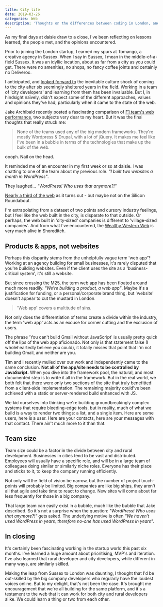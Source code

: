 ```yaml
---
title: City life
date: 2019-03-26
categories: Web
description: 'Thoughts on the differences between coding in London, and out in the sticks'
---
```


As my final days at daisie draw to a close, I've been reflecting on lessons learned, the people met, and the opinions encountered.

Prior to joining the London startup, I earned my spurs at Tomango, a creative agency in Sussex. When I say in Sussex, I mean in the middle-of-a-field Sussex. It was an idyllic location, about as far from a city as you could get. There were no amenities, no shops, no fancy coffee joints and certainly no Deliveroo.

I anticipated, and [looked forward to](/blog/moving-on/) the inevitable culture shock of coming to the city after six seemingly sheltered years in the field. Working in a team of 'city developers' and learning from them has been invaluable. But I, in hindsight naïvely, didn't expect some of the different approaches, values and opinions they've had, particularly when it came to the state of the web.

Jake Archibald recently posted a fascinating comparison of [F1 team's web performance](https://jakearchibald.com/2019/f1-perf/), two subjects very dear to my heart. But it was the final thoughts that really struck me:

> None of the teams used any of the big modern frameworks. They're mostly Wordpress & Drupal, with a lot of jQuery. It makes me feel like I've been in a bubble in terms of the technologies that make up the bulk of the web.

oooph. Nail on the head.

It reminded me of an encounter in my first week or so at daisie. I was chatting to one of the team about my previous role. _"I built two websites a month in WordPress"_.

They laughed... _"WordPress! Who uses that anymore?!"_

[Nearly a third of the web](https://venturebeat.com/2018/03/05/wordpress-now-powers-30-of-websites/) as it turns out - but maybe not on the Silicon Roundabout.

I'm extrapolating from a dataset of two points and cursory industry feelings, but I feel like the web built in the city, is disparate to that outside. Or perhaps, the web built in 'city-sized' companies is different to 'village-sized companies'. And from what I've encountered, the [Wealthy Western Web](https://www.smashingmagazine.com/2017/03/world-wide-web-not-wealthy-western-web-part-1/) is very much alive in Shoreditch.

## Products & apps, not websites

Perhaps this disparity stems from the unhelpfully vague term 'web app'? Working at an agency building for small businesses, it's rarely disputed that you're building websites. Even if the client uses the site as a 'business-critical system', it's still a website.

But since crossing the M25, the term web app has been floated around much more readily. _"We're building a product, a web app"_. Maybe it's a justification for funding, or a personal/corporate brand thing, but 'website' doesn't appear to cut the mustard in London.

> 'Web app' covers a multitude of sins.

Not only does the differentiation of terms create a divide within the industry, the term 'web app' acts as an excuse for corner cutting and the exclusion of users.

The phrase 'You can't build Gmail without JavaScript' is usually pretty quick off the lips of the web app aficionado. Not only is that statement false (I wholeheartedly believe you could), it totally misses that point that I'm not building Gmail, and neither are you.

Tim and I recently mulled over our work and independently came to the same conclusion. **Not all of the app/site needs to be controlled by JavaScript.** When you dive into the framework pool, the natural, and most documented step is to write it all in the framework. But in the real world, we both felt that there were only two sections of the site that truly benefitted from a client-side implementation. The remaining majority could've been achieved with a static or server-rendered build enhanced with JS.

We kid ourselves into thinking we're building groundbreakingly complex systems that require bleeding-edge tools, but in reality, much of what we build is a way to render two things: a list, and a single item. Here are some users, here is a user. Here are your contacts, here are your messages with that contact. There ain't much more to it than that.

## Team size

Team size could be a factor in the divide between city and rural development. Businesses in cities tend to be vast and distributed. Employees will usually have a specific role, and will be in a large team of colleagues doing similar or similarly niche roles. Everyone has their place and sticks to it, to keep the company running efficiently.

Not only will the field of vision be narrow, but the number of project touch-points will probably be limited. Big companies are like big ships, they aren't all that agile and take time to react to change. New sites will come about far less frequently for those in a big company.

That large team can easily exist in a bubble, much like the bubble that Jake described. So it's not a surprise when the question: _"WordPress! Who uses that anymore?!"_ gets asked. The underlying motive is often _"We haven't used WordPress in years, therefore no-one has used WordPress in years"_.

## In closing

It's certainly been fascinating working in the startup world this past six months. I've learned a huge amount about prioritising, MVP's and iteration. I've also learned that rural developer and city developers, while different in many ways, are similarly skilled.

Making the leap from Sussex to London was daunting, I thought that I'd be out-skilled by the big company developers who regularly have the loudest voices online. But to my delight, that's not been the case. It's brought me encouragement that we're all building for the same platform, and it's a testament to the web that it can work for both city and rural developers alike. We could learn a thing or two from each other.
